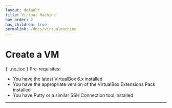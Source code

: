 ```yaml
---
layout: default
title: Virtual Machine
nav_order: 2
has_children: true
permalink: /docs/virtualmachine
---
```


# Create a VM
{: .no_toc }
Pre-requisites:
 - You have the latest VirtualBox 6.x installed
 - You have the appropriate version of the VirtualBox Extensions Pack installed
 - You have Putty or a similar SSH Connection tool installed

 ---
